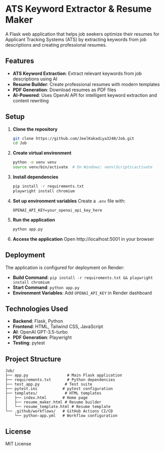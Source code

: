 # ATS Keyword Extractor & Resume Maker

A Flask web application that helps job seekers optimize their resumes for Applicant Tracking Systems (ATS) by extracting keywords from job descriptions and creating professional resumes.

## Features

- **ATS Keyword Extraction**: Extract relevant keywords from job descriptions using AI
- **Resume Builder**: Create professional resumes with modern templates
- **PDF Generation**: Download resumes as PDF files
- **AI-Powered**: Uses OpenAI API for intelligent keyword extraction and content rewriting

## Setup

1. **Clone the repository**
   ```bash
   git clone https://github.com/JeelKakadiya3240/Job.git
   cd Job
   ```

2. **Create virtual environment**
   ```bash
   python -m venv venv
   source venv/bin/activate  # On Windows: venv\Scripts\activate
   ```

3. **Install dependencies**
   ```bash
   pip install -r requirements.txt
   playwright install chromium
   ```

4. **Set up environment variables**
   Create a `.env` file with:
   ```
   OPENAI_API_KEY=your_openai_api_key_here
   ```

5. **Run the application**
   ```bash
   python app.py
   ```

6. **Access the application**
   Open http://localhost:5001 in your browser

## Deployment

The application is configured for deployment on Render:

- **Build Command**: `pip install -r requirements.txt && playwright install chromium`
- **Start Command**: `python app.py`
- **Environment Variables**: Add `OPENAI_API_KEY` in Render dashboard

## Technologies Used

- **Backend**: Flask, Python
- **Frontend**: HTML, Tailwind CSS, JavaScript
- **AI**: OpenAI GPT-3.5-turbo
- **PDF Generation**: Playwright
- **Testing**: pytest

## Project Structure

```
Job/
├── app.py                 # Main Flask application
├── requirements.txt       # Python dependencies
├── test_app.py           # Test suite
├── pytest.ini           # pytest configuration
├── templates/            # HTML templates
│   ├── index.html       # Home page
│   ├── resume_maker.html # Resume builder
│   └── resume_template.html # Resume template
└── .github/workflows/   # GitHub Actions CI/CD
    └── python-app.yml   # Workflow configuration
```

## License

MIT License
